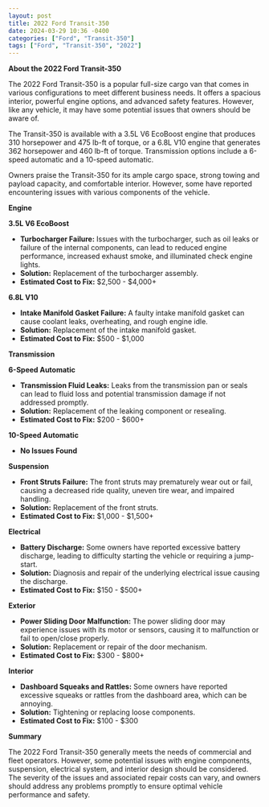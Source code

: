 ```yaml
---
layout: post
title: 2022 Ford Transit-350
date: 2024-03-29 10:36 -0400
categories: ["Ford", "Transit-350"]
tags: ["Ford", "Transit-350", "2022"]
---
```

**About the 2022 Ford Transit-350**

The 2022 Ford Transit-350 is a popular full-size cargo van that comes in various configurations to meet different business needs. It offers a spacious interior, powerful engine options, and advanced safety features. However, like any vehicle, it may have some potential issues that owners should be aware of.

The Transit-350 is available with a 3.5L V6 EcoBoost engine that produces 310 horsepower and 475 lb-ft of torque, or a 6.8L V10 engine that generates 362 horsepower and 460 lb-ft of torque. Transmission options include a 6-speed automatic and a 10-speed automatic.

Owners praise the Transit-350 for its ample cargo space, strong towing and payload capacity, and comfortable interior. However, some have reported encountering issues with various components of the vehicle.

**Engine**

**3.5L V6 EcoBoost**
* **Turbocharger Failure:** Issues with the turbocharger, such as oil leaks or failure of the internal components, can lead to reduced engine performance, increased exhaust smoke, and illuminated check engine lights.
* **Solution:** Replacement of the turbocharger assembly.
* **Estimated Cost to Fix:** $2,500 - $4,000+

**6.8L V10**
* **Intake Manifold Gasket Failure:** A faulty intake manifold gasket can cause coolant leaks, overheating, and rough engine idle.
* **Solution:** Replacement of the intake manifold gasket.
* **Estimated Cost to Fix:** $500 - $1,000

**Transmission**

**6-Speed Automatic**
* **Transmission Fluid Leaks:** Leaks from the transmission pan or seals can lead to fluid loss and potential transmission damage if not addressed promptly.
* **Solution:** Replacement of the leaking component or resealing.
* **Estimated Cost to Fix:** $200 - $600+

**10-Speed Automatic**
* **No Issues Found**

**Suspension**

* **Front Struts Failure:** The front struts may prematurely wear out or fail, causing a decreased ride quality, uneven tire wear, and impaired handling.
* **Solution:** Replacement of the front struts.
* **Estimated Cost to Fix:** $1,000 - $1,500+

**Electrical**

* **Battery Discharge:** Some owners have reported excessive battery discharge, leading to difficulty starting the vehicle or requiring a jump-start.
* **Solution:** Diagnosis and repair of the underlying electrical issue causing the discharge.
* **Estimated Cost to Fix:** $150 - $500+

**Exterior**

* **Power Sliding Door Malfunction:** The power sliding door may experience issues with its motor or sensors, causing it to malfunction or fail to open/close properly.
* **Solution:** Replacement or repair of the door mechanism.
* **Estimated Cost to Fix:** $300 - $800+

**Interior**

* **Dashboard Squeaks and Rattles:** Some owners have reported excessive squeaks or rattles from the dashboard area, which can be annoying.
* **Solution:** Tightening or replacing loose components.
* **Estimated Cost to Fix:** $100 - $300

**Summary**

The 2022 Ford Transit-350 generally meets the needs of commercial and fleet operators. However, some potential issues with engine components, suspension, electrical system, and interior design should be considered. The severity of the issues and associated repair costs can vary, and owners should address any problems promptly to ensure optimal vehicle performance and safety.
